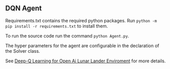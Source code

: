 ## DQN Agent

Requirements.txt contains the required python packages. Run 
```python -m pip install -r requirements.txt``` to install them. 

To run the source code run the command
```python Agent.py```.


The hyper parameters for the agent are configurable in the declaration of the Solver class. 


See [Deep-Q Learning for Open Ai Lunar Lander Enviroment](https://www.notion.so/Deep-Q-Learning-for-Open-Ai-Lunar-Lander-Environment-17741281ee5c4b35aecf863756a976da) for more details.
